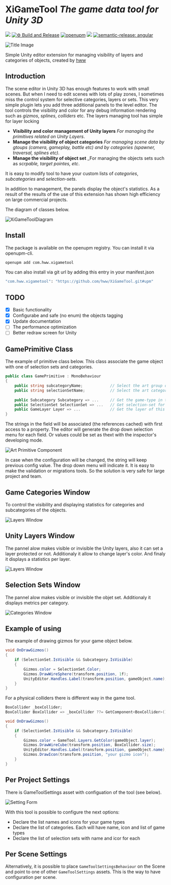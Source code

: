 # XiGameTool _The game data tool for Unity 3D_

![](https://img.shields.io/badge/unity-2018.3%20or%20later-green.svg)
[![⚙ Build and Release](https://github.com/hww/XiGameTool/actions/workflows/ci.yml/badge.svg)](https://github.com/hww/XiGameTool/actions/workflows/ci.yml)
[![openupm](https://img.shields.io/npm/v/com.hww.xigametool?label=openupm&registry_uri=https://package.openupm.com)](https://openupm.com/packages/com.hww.xigametool/)
[![](https://img.shields.io/github/license/hww/XiGameTool.svg)](https://github.com/hww/XiGameTool/blob/master/LICENSE)
[![semantic-release: angular](https://img.shields.io/badge/semantic--release-angular-e10079?logo=semantic-release)](https://github.com/semantic-release/semantic-release)

![Title Image](Documentation/title_image.png)

Simple Unity editor extension for managing visibility of layers and categories of objects, created by [hww](https://github.com/hww)

## Introduction

The scene editor in Unity 3D has enough features to work with small scenes. But when I need to edit scenes with lots of play zones, I sometimes miss the control system for selective categories, layers or sets. This very simple plugin lets you add three additional panels to the level editor. The tool controls the visibility and color for any debug information rendering such as _gizmos_, _splines_, _colliders_ etc.  The layers managing tool has simple for layer locking

- **Visibility and color management of Unity layers** _For managing the primitives related on Unity Layers_.
- **Manage the visibility of object categories** _For managing scene data by gtoups (_camera_, _gameplay_, _battle_ etc) and by categories (_spawner_, _traversal_, _splines_ etc)_.
- **Manage the visibility of object set** _For managing the objects sets such as _scrpable, _target pointes_, etc_.

It is easy to modify tool to have your custom lists of _categories_, _subcategories_ and _selection-sets_.

In addition to management, the panels display the object's statistics. As a result of the results of the use of this extension has shown high efficiency on large commercial projects.

The diagram of classes below.

![XiGameToolDiagram](/Documentation/XiGameToolDiagram.drawio.png)

## Install

The package is available on the openupm registry. You can install it via openupm-cli.

```bash
openupm add com.hww.xigametool
```
You can also install via git url by adding this entry in your manifest.json

```bash
"com.hww.xigametool": "https://github.com/hww/XiGameTool.git#upm"
```
## TODO

- [x] Basic functionality
- [x] Configurabe and safe (no enum) the objects tagging
- [x] Update documentation
- [ ] The performance optimization
- [ ] Better redraw screen for Unity

## GamePrimitive Class

The example of primitive class below. This class associate the game object with one of selection sets and categories.

```C#
public class GamePrimitive : MonoBehaviour
{
    public string subcategoryName;            // Select the art group of this object
    public string selectionSetName;           // Select the art category of this object
    
    public Subcategory Subcategory => ...     // Get the game-type in this category
    public SelectionSet SelectionSet => ...   // Get selection-set for this primitive
    public GameLayer Layer => ...             // Get the layer of this primitive
}
``` 

The strings in the field will be associated (the references cached) with first access to a property. The editor will generate the drop down selection menu for each field. Or values could be set as thext with the inspector's developing mode.  
  
![Art Primitive Component](/Documentation/art-primitive.png)

In case when the configuration will be changed, the string will keep previous config value. The drop down menu will indicate it. It is easy to make the validation or migrations tools. So the solution is very safe for large project and team.

## Game Categories Window

To control the visibility and displaying statistics for categories and subcategories of the objects.

![Layers Window](/Documentation/categories_window.png)

## Unity Layers Window

The pannel alow makes visible or invisible the Unity layers, also it can set a layer protected or not. Additionaly it allow to change layer's color. And finaly it displays a statistics per layer.

![Layers Window](/Documentation/layers_window_colors.png)

## Selection Sets Window

The pannel alow makes visible or invisible the objet set. Additionaly it displays metrics per category.

![Categories Window](/Documentation/object_sets.png)

## Example of using

The example of drawing gizmos for your game object below.

```C#
void OnDrawGizmos()
{
    if (SelectionSet.IsVisible && Subcategory.IsVisible)
    {
        Gizmos.color = SelectionSet.Color;
        Gizmos.DrawWireSphere(transform.position, 1f);
        UnityEditor.Handles.Label(transform.position, gameObject.name);
    }
}
```

For a physical colliders there is different way in the game tool.

```C#
BoxCollider _boxCollider;
BoxCollider BoxCollider => _boxCollider ??= GetComponent<BoxCollider>();

void OnDrawGizmos()
{
    if (SelectionSet.IsVisible && Subcategory.IsVisible)
    {
        Gizmos.color = GameTool.Layers.GetColor(gameObject.layer);
        Gizmos.DrawWireCube(transform.position, BoxCollider.size);
        UnityEditor.Handles.Label(transform.position, gameObject.name);
        Gizmos.DrawIcon(transform.position, "your gizmo icon");
    }
}
```

## Per Project Settings

There is GameToolSettings asset with configuation of the tool (see below).

![Setting Form](/Documentation/tool_settings.png)

With this tool is possible to configure the next options:

- Declare the list names and icons for your game types 
- Declare the list of categories. Each will have name, icon and list of game types
- Declare the list of selection sets with name and icor for each

## Per Scene Settings

Alternatively, it is possible to place `GameToolSettingsBehaviour` on the Scene and point to one of other `GameToolSettings` assets. This is the way to have configuration per scene.
